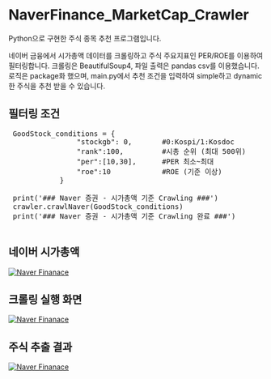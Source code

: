 <h1>NaverFinance_MarketCap_Crawler</h1>

<P>
Python으로 구현한 주식 종목 추천 프로그램입니다. 
</p>
<p>
네이버 금융에서 시가총액 데이터를 크롤링하고 주식 주요지표인 PER/ROE를 이용하여 필터링합니다. 
크롤링은 BeautifulSoup4, 파일 출력은 pandas csv를 이용했습니다. 로직은 package화 했으며,
main.py에서 추천 조건을 입력하여 simple하고 dynamic한 주식을 추천 받을 수 있습니다. 
</p>

<h2> 필터링 조건 </h2>

<pre>
 GoodStock_conditions = {                
                "stockgb": 0,       #0:Kospi/1:Kosdoc
                "rank":100,         #시총 순위 (최대 500위)
                "per":[10,30],      #PER 최소~최대
                "roe":10            #ROE (기준 이상)
            }

 print('### Naver 증권 - 시가총액 기준 Crawling ###')
 crawler.crawlNaver(GoodStock_conditions)
 print('### Naver 증권 - 시가총액 기준 Crawling 완료 ###')
 </pre>


<h2>네이버 시가총액</h2>
<a target="_blank" rel="noopener noreferrer" href="https://github.com/guslang/NaverFinance_MarketCap_Crawler/blob/master/image/naver_finance_market_cap.png">
<img src="https://github.com/guslang/NaverFinance_MarketCap_Crawler/blob/master/image/naver_finance_market_cap.png" alt="Naver Finanace" style="max-width:100%;"></a>
<br>

<h2>크롤링 실행 화면</h2>
<a target="_blank" rel="noopener noreferrer" href="https://github.com/guslang/NaverFinance_MarketCap_Crawler/blob/master/image/run_processing.png">
<img src="https://github.com/guslang/NaverFinance_MarketCap_Crawler/blob/master/image/run_processing.png" alt="Naver Finanace" style="max-width:100%;"></a>

<br>
<h2>주식 추출 결과</h2>
<a target="_blank" rel="noopener noreferrer" href="https://github.com/guslang/NaverFinance_MarketCap_Crawler/blob/master/image/sample_result.png">
<img src="https://github.com/guslang/NaverFinance_MarketCap_Crawler/blob/master/image/sample_result.png" alt="Naver Finanace" style="max-width:100%;"></a>
